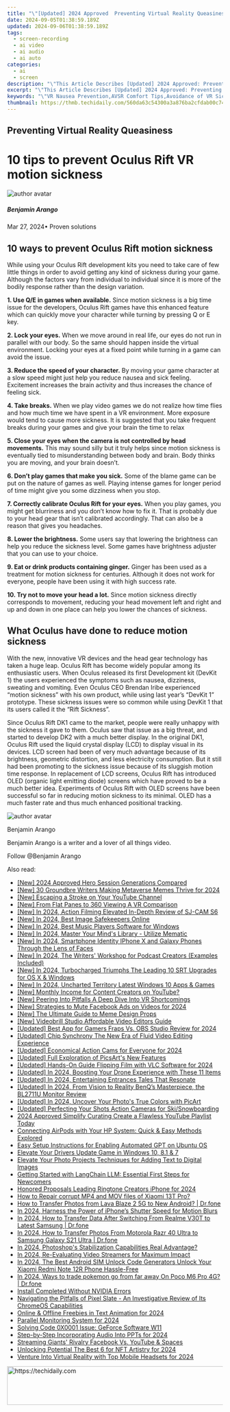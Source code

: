 ```yaml
---
title: "\"[Updated] 2024 Approved  Preventing Virtual Reality Queasiness\""
date: 2024-09-05T01:38:59.189Z
updated: 2024-09-06T01:38:59.189Z
tags: 
  - screen-recording
  - ai video
  - ai audio
  - ai auto
categories: 
  - ai
  - screen
description: "\"This Article Describes [Updated] 2024 Approved: Preventing Virtual Reality Queasiness\""
excerpt: "\"This Article Describes [Updated] 2024 Approved: Preventing Virtual Reality Queasiness\""
keywords: "\"VR Nausea Prevention,AVSR Comfort Tips,Avoidance of VR Sickness,VR Health Safety,Queasiness-Free VR,Virtual Reality Wellness,Stable VR Experience\""
thumbnail: https://thmb.techidaily.com/560da63c54300a3a876ba2cfdab00c7431c7174d8c1f2c53836ffd296ae56332.jpg
---
```


## Preventing Virtual Reality Queasiness

# 10 tips to prevent Oculus Rift VR motion sickness

![author avatar](https://images.wondershare.com/filmora/article-images/benjamin-arango-author.jpg)

##### Benjamin Arango

 Mar 27, 2024• Proven solutions

## 10 ways to prevent Oculus Rift motion sickness

 While using your Oculus Rift development kits you need to take care of few little things in order to avoid getting any kind of sickness during your game. Although the factors vary from individual to individual since it is more of the bodily response rather than the design variation.

**1\. Use Q/E in games when available.** Since motion sickness is a big time issue for the developers, Oculus Rift games have this enhanced feature which can quickly move your character while turning by pressing Q or E key.

**2\. Lock your eyes.** When we move around in real life, our eyes do not run in parallel with our body. So the same should happen inside the virtual environment. Locking your eyes at a fixed point while turning in a game can avoid the issue.

**3\. Reduce the speed of your character.** By moving your game character at a slow speed might just help you reduce nausea and sick feeling. Excitement increases the brain activity and thus increases the chance of feeling sick.

**4\. Take breaks.** When we play video games we do not realize how time flies and how much time we have spent in a VR environment. More exposure would tend to cause more sickness. It is suggested that you take frequent breaks during your games and give your brain the time to relax

**5\. Close your eyes when the camera is not controlled by head movements.** This may sound silly but it truly helps since motion sickness is eventually tied to misunderstanding between body and brain. Body thinks you are moving, and your brain doesn’t.

**6\. Don’t play games that make you sick.** Some of the blame game can be put on the nature of games as well. Playing intense games for longer period of time might give you some dizziness when you stop.

**7\. Correctly calibrate Oculus Rift for your eyes.** When you play games, you might get blurriness and you don’t know how to fix it. That is probably due to your head gear that isn’t calibrated accordingly. That can also be a reason that gives you headaches.

**8\. Lower the brightness.** Some users say that lowering the brightness can help you reduce the sickness level. Some games have brightness adjuster that you can use to your choice.

**9\. Eat or drink products containing ginger.** Ginger has been used as a treatment for motion sickness for centuries. Although it does not work for everyone, people have been using it with high success rate.

**10\. Try not to move your head a lot.** Since motion sickness directly corresponds to movement, reducing your head movement left and right and up and down in one place can help you lower the chances of sickness.

## What Oculus have done to reduce motion sickness

 With the new, innovative VR devices and the head gear technology has taken a huge leap. Oculus Rift has become widely popular among its enthusiastic users. When Oculus released its first Development kit (DevKit 1) the users experienced the symptoms such as nausea, dizziness, sweating and vomiting. Even Oculus CEO Brendan Iribe experienced “motion sickness” with his own product, while using last year’s “DevKit 1” prototype. These sickness issues were so common while using DevKit 1 that its users called it the “Rift Sickness”.

 Since Oculus Rift DK1 came to the market, people were really unhappy with the sickness it gave to them. Oculus saw that issue as a big threat, and started to develop DK2 with a much better display. In the original DK1, Oculus Rift used the liquid crystal display (LCD) to display visual in its devices. LCD screen had been of very much advantage because of its brightness, geometric distortion, and less electricity consumption. But it still had been promoting to the sickness issue because of its sluggish motion time response. In replacement of LCD screens, Oculus Rift has introduced OLED (organic light emitting diode) screens which have proved to be a much better idea. Experiments of Oculus Rift with OLED screens have been successful so far in reducing motion sickness to its minimal. OLED has a much faster rate and thus much enhanced positional tracking.

![author avatar](https://images.wondershare.com/filmora/article-images/benjamin-arango-author.jpg)

Benjamin Arango

Benjamin Arango is a writer and a lover of all things video.

Follow @Benjamin Arango


<ins class="adsbygoogle"
     style="display:block"
     data-ad-format="autorelaxed"
     data-ad-client="ca-pub-7571918770474297"
     data-ad-slot="1223367746"></ins>



<ins class="adsbygoogle"
     style="display:block"
     data-ad-client="ca-pub-7571918770474297"
     data-ad-slot="8358498916"
     data-ad-format="auto"
     data-full-width-responsive="true"></ins>


<span class="atpl-alsoreadstyle">Also read:</span>
<div><ul>
<li><a href="https://fox-direct.techidaily.com/new-2024-approved-hero-session-generations-compared/"><u>[New] 2024 Approved  Hero Session Generations Compared</u></a></li>
<li><a href="https://fox-direct.techidaily.com/new-30-groundbre-writers-making-metaverse-memes-thrive-for-2024/"><u>[New] 30 Groundbre Writers  Making Metaverse Memes Thrive for 2024</u></a></li>
<li><a href="https://youtube-tips.techidaily.com/scaping-a-stroke-on-your-youtube-channel/"><u>[New] Escaping a Stroke on Your YouTube Channel</u></a></li>
<li><a href="https://fox-direct.techidaily.com/new-from-flat-panes-to-360-viewing-a-vr-comparison/"><u>[New] From Flat Panes to 360 Viewing  A VR Comparison</u></a></li>
<li><a href="https://fox-direct.techidaily.com/new-in-2024-action-filming-elevated-in-depth-review-of-sj-cam-s6/"><u>[New] In 2024, Action Filming Elevated  In-Depth Review of SJ-CAM S6</u></a></li>
<li><a href="https://fox-direct.techidaily.com/new-in-2024-best-image-safekeepers-online/"><u>[New] In 2024, Best Image Safekeepers Online</u></a></li>
<li><a href="https://fox-direct.techidaily.com/new-in-2024-best-music-players-software-for-windows/"><u>[New] In 2024, Best Music Players Software for Windows</u></a></li>
<li><a href="https://fox-direct.techidaily.com/new-in-2024-master-your-minds-library-utilize-mematic/"><u>[New] In 2024, Master Your Mind's Library - Utilize Mematic</u></a></li>
<li><a href="https://fox-direct.techidaily.com/new-in-2024-smartphone-identity-iphone-x-and-galaxy-phones-through-the-lens-of-faces/"><u>[New] In 2024, Smartphone Identity  IPhone X and Galaxy Phones Through the Lens of Faces</u></a></li>
<li><a href="https://fox-direct.techidaily.com/new-in-2024-the-writers-workshop-for-podcast-creators-examples-included/"><u>[New] In 2024, The Writers' Workshop for Podcast Creators (Examples Included)</u></a></li>
<li><a href="https://fox-direct.techidaily.com/new-in-2024-turbocharged-triumphs-the-leading-10-srt-upgrades-for-os-x-and-windows/"><u>[New] In 2024, Turbocharged Triumphs  The Leading 10 SRT Upgrades for OS X & Windows</u></a></li>
<li><a href="https://fox-direct.techidaily.com/new-in-2024-uncharted-territory-latest-windows-10-apps-and-games/"><u>[New] In 2024, Uncharted Territory  Latest Windows 10 Apps & Games</u></a></li>
<li><a href="https://facebook-record-videos.techidaily.com/new-monthly-income-for-content-creators-on-youtube/"><u>[New] Monthly Income for Content Creators on YouTube?</u></a></li>
<li><a href="https://fox-direct.techidaily.com/new-peering-into-pitfalls-a-deep-dive-into-vr-shortcomings/"><u>[New] Peering Into Pitfalls  A Deep Dive Into VR Shortcomings</u></a></li>
<li><a href="https://facebook-video-content.techidaily.com/new-strategies-to-mute-facebook-ads-on-videos-for-2024/"><u>[New] Strategies to Mute Facebook Ads on Videos for 2024</u></a></li>
<li><a href="https://fox-direct.techidaily.com/new-the-ultimate-guide-to-meme-design-props/"><u>[New] The Ultimate Guide to Meme Design Props</u></a></li>
<li><a href="https://fox-direct.techidaily.com/new-videobrill-studio-affordable-video-editors-guide/"><u>[New] Videobrill Studio  Affordable Video Editors Guide</u></a></li>
<li><a href="https://screen-mirroring-recording.techidaily.com/updated-best-app-for-gamers-fraps-vs-obs-studio-review-for-2024/"><u>[Updated] Best App for Gamers  Fraps Vs. OBS Studio Review for 2024</u></a></li>
<li><a href="https://fox-direct.techidaily.com/updated-chip-synchrony-the-new-era-of-fluid-video-editing-experience/"><u>[Updated] Chip Synchrony  The New Era of Fluid Video Editing Experience</u></a></li>
<li><a href="https://fox-direct.techidaily.com/updated-economical-action-cams-for-everyone-for-2024/"><u>[Updated] Economical Action Cams for Everyone for 2024</u></a></li>
<li><a href="https://fox-direct.techidaily.com/updated-full-exploration-of-picsarts-new-features/"><u>[Updated] Full Exploration of PicsArt's New Features</u></a></li>
<li><a href="https://video-screen-grab.techidaily.com/updated-hands-on-guide-flipping-film-with-vlc-software-for-2024/"><u>[Updated] Hands-On Guide  Flipping Film with VLC Software for 2024</u></a></li>
<li><a href="https://fox-direct.techidaily.com/updated-in-2024-boosting-your-drone-experience-with-these-11-items/"><u>[Updated] In 2024, Boosting Your Drone Experience with These 11 Items</u></a></li>
<li><a href="https://fox-hovers.techidaily.com/updated-in-2024-entertaining-entrances-tales-that-resonate/"><u>[Updated] In 2024, Entertaining Entrances  Tales That Resonate</u></a></li>
<li><a href="https://fox-direct.techidaily.com/updated-in-2024-from-vision-to-reality-benqs-masterpiece-the-bl2711u-monitor-review/"><u>[Updated] In 2024, From Vision to Reality  BenQ’s Masterpiece, the BL2711U Monitor Review</u></a></li>
<li><a href="https://fox-direct.techidaily.com/updated-in-2024-uncover-your-photos-true-colors-with-picart/"><u>[Updated] In 2024, Uncover Your Photo's True Colors with PicArt</u></a></li>
<li><a href="https://fox-direct.techidaily.com/updated-perfecting-your-shots-action-cameras-for-skisnowboarding/"><u>[Updated] Perfecting Your Shots  Action Cameras for Ski/Snowboarding</u></a></li>
<li><a href="https://youtube-stream.techidaily.com/2024-approved-simplify-curating-create-a-flawless-youtube-playlist-today/"><u>2024 Approved  Simplify Curating  Create a Flawless YouTube Playlist Today</u></a></li>
<li><a href="https://tech-recovery.techidaily.com/connecting-airpods-with-your-hp-system-quick-and-easy-methods-explored/"><u>Connecting AirPods with Your HP System: Quick & Easy Methods Explored</u></a></li>
<li><a href="https://tech-haven.techidaily.com/easy-setup-instructions-for-enabling-automated-gpt-on-ubuntu-os/"><u>Easy Setup Instructions for Enabling Automated GPT on Ubuntu OS</u></a></li>
<li><a href="https://driver-install.techidaily.com/elevate-your-drivers-update-game-in-windows-10-81-and-7/"><u>Elevate Your Drivers Update Game in Windows 10, 8.1 & 7</u></a></li>
<li><a href="https://fox-direct.techidaily.com/elevate-your-photo-projects-techniques-for-adding-text-to-digital-images/"><u>Elevate Your Photo Projects  Techniques for Adding Text to Digital Images</u></a></li>
<li><a href="https://tech-revival.techidaily.com/getting-started-with-langchain-llm-essential-first-steps-for-newcomers/"><u>Getting Started with LangChain LLM: Essential First Steps for Newcomers</u></a></li>
<li><a href="https://fox-direct.techidaily.com/honored-proposals-leading-ringtone-creators-iphone-for-2024/"><u>Honored Proposals  Leading Ringtone Creators iPhone for 2024</u></a></li>
<li><a href="https://blog-min.techidaily.com/how-to-repair-corrupt-mp4-and-mov-files-of-xiaomi-13t-pro-by-stellar-video-repair-mobile-video-repair/"><u>How to Repair corrupt MP4 and MOV files of Xiaomi 13T Pro?</u></a></li>
<li><a href="https://android-transfer.techidaily.com/how-to-transfer-photos-from-lava-blaze-2-5g-to-new-android-drfone-by-drfone-transfer-from-android-transfer-from-android/"><u>How to Transfer Photos from Lava Blaze 2 5G to New Android? | Dr.fone</u></a></li>
<li><a href="https://some-knowledge.techidaily.com/in-2024-harness-the-power-of-iphones-shutter-speed-for-motion-blurs/"><u>In 2024, Harness the Power of iPhone’s Shutter Speed for Motion Blurs</u></a></li>
<li><a href="https://android-transfer.techidaily.com/in-2024-how-to-transfer-data-after-switching-from-realme-v30t-to-latest-samsung-drfone-by-drfone-transfer-from-android-transfer-from-android/"><u>In 2024, How to Transfer Data After Switching From Realme V30T to Latest Samsung | Dr.fone</u></a></li>
<li><a href="https://android-transfer.techidaily.com/in-2024-how-to-transfer-photos-from-motorola-razr-40-ultra-to-samsung-galaxy-s21-ultra-drfone-by-drfone-transfer-from-android-transfer-from-android/"><u>In 2024, How to Transfer Photos From Motorola Razr 40 Ultra to Samsung Galaxy S21 Ultra | Dr.fone</u></a></li>
<li><a href="https://fox-direct.techidaily.com/in-2024-photoshops-stabilization-capabilities-real-advantage/"><u>In 2024, Photoshop's Stabilization Capabilities  Real Advantage?</u></a></li>
<li><a href="https://screen-recording.techidaily.com/in-2024-re-evaluating-video-streamers-for-maximum-impact/"><u>In 2024, Re-Evaluating Video Streamers for Maximum Impact</u></a></li>
<li><a href="https://sim-unlock.techidaily.com/in-2024-the-best-android-sim-unlock-code-generators-unlock-your-xiaomi-redmi-note-12r-phone-hassle-free-by-drfone-android/"><u>In 2024, The Best Android SIM Unlock Code Generators Unlock Your Xiaomi Redmi Note 12R Phone Hassle-Free</u></a></li>
<li><a href="https://pokemon-go-android.techidaily.com/in-2024-ways-to-trade-pokemon-go-from-far-away-on-poco-m6-pro-4g-drfone-by-drfone-virtual-android/"><u>In 2024, Ways to trade pokemon go from far away On Poco M6 Pro 4G? | Dr.fone</u></a></li>
<li><a href="https://network-issues.techidaily.com/install-completed-without-nvidia-errors/"><u>Install Completed Without NVIDIA Errors</u></a></li>
<li><a href="https://buynow-marvelous.techidaily.com/navigating-the-pitfalls-of-pixel-slate-an-investigative-review-of-its-chromeos-capabilities/"><u>Navigating the Pitfalls of Pixel Slate - An Investigative Review of Its ChromeOS Capabilities</u></a></li>
<li><a href="https://fox-direct.techidaily.com/online-and-offline-freebies-in-text-animation-for-2024/"><u>Online & Offline Freebies in Text Animation for 2024</u></a></li>
<li><a href="https://screen-sharing-recording.techidaily.com/parallel-monitoring-system-for-2024/"><u>Parallel Monitoring System for 2024</u></a></li>
<li><a href="https://windows11.techidaily.com/solving-code-0x0001-issue-geforce-software-w11/"><u>Solving Code 0X0001 Issue: GeForce Software W11</u></a></li>
<li><a href="https://fox-direct.techidaily.com/step-by-step-incorporating-audio-into-ppts-for-2024/"><u>Step-by-Step  Incorporating Audio Into PPTs for 2024</u></a></li>
<li><a href="https://youtube-videos.techidaily.com/streaming-giants-rivalry-facebook-vs-youtube-and-spaces/"><u>Streaming Giants' Rivalry  Facebook Vs. YouTube & Spaces</u></a></li>
<li><a href="https://some-skills.techidaily.com/unlocking-potential-the-best-6-for-nft-artistry-for-2024/"><u>Unlocking Potential  The Best 6 for NFT Artistry for 2024</u></a></li>
<li><a href="https://fox-direct.techidaily.com/venture-into-virtual-reality-with-top-mobile-headsets-for-2024/"><u>Venture Into Virtual Reality with Top Mobile Headsets for 2024</u></a></li>
</ul></div>

<!-- affiliate ads begin -->
<a href="https://imp.i357552.net/c/5597632/857865/11832" target="_top" id="857865">
  <img src="//a.impactradius-go.com/display-ad/11832-857865" border="0" alt="https://techidaily.com" width="728" height="90"/>
</a>
<img height="0" width="0" src="https://imp.i357552.net/i/5597632/857865/11832" style="position:absolute;visibility:hidden;" border="0" />
<!-- affiliate ads end -->